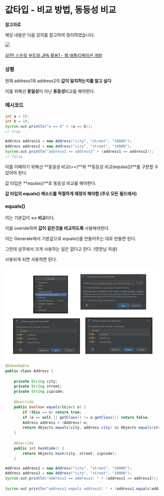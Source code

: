 # 값타입 - 비교 방법, 동등성 비교

**참고자료**

해당 내용은 다음 강의를 참고하여 정리하였습니다. 

![](https://cdn.inflearn.com/public/courses/324119/course_cover/07c45106-3cfa-4dd6-93ed-a6449591831c/%E1%84%80%E1%85%B3%E1%84%85%E1%85%AE%E1%86%B8%205%20%E1%84%87%E1%85%A9%E1%86%A8%E1%84%89%E1%85%A1%204.png)

[실전! 스프링 부트와 JPA 활용1 - 웹 애플리케이션 개발](https://www.inflearn.com/course/%EC%8A%A4%ED%94%84%EB%A7%81%EB%B6%80%ED%8A%B8-JPA-%ED%99%9C%EC%9A%A9-1/dashboard)



### 상황

현재 address1와 address2의 **값이 일치하는지를 알고 싶다**

이를 위해선 **동일성**이 아닌 **동등성**비교를 해야한다.



### 예시코드

```java
int a = 10;
int b = 10;
System.out.println("a == b" + (a == b));
// true
```

```java
Address address1 = new Address("city", "street", "10000");
Address address2 = new Address("city", "street", "10000");
System.out.println("address1 == address2" + (address1 == address2));
// false
```

이를 이해하기 위해선 **동일성 비교(==)**와 **동등성 비교(equlas())**를 구분할 수 있어야 한다.



값 타입은 **equlas()**로 동등성 비교를 해야한다.

**값 타입의 equals() 메소드를 적절하게 재정의 해야함 (주오 모든 필드에서)**



### equals()

이는 기본값이 **== 비교**이다.

이를 overide하여 **값이 같은것을 비교하도록** 사용해야한다.

이는 Generate에서 기본값으로 equals()를 만들어주는 대로 만들면 된다.

그런데 실무에서 크게 사용하는 일은 없다고 한다. (영한님 피셜)

사용되게 되면 사용하면 된다.

![image-20231017013659534](img/image-20231017013659534.png)

```java
@Embeddable
public class Address {

    private String city;
    private String street;
    private String zipcode;

    @Override
    public boolean equals(Object o) {
        if (this == o) return true;
        if (o == null || getClass() != o.getClass()) return false;
        Address address = (Address) o;
        return Objects.equals(city, address.city) && Objects.equals(street, address.street) && Objects.equals(zipcode, address.zipcode);
    }

    @Override
    public int hashCode() {
        return Objects.hash(city, street, zipcode);
    }
```

```java
Address address1 = new Address("city", "street", "10000");
Address address2 = new Address("city", "street", "10000");
System.out.println("address1 == address2: " + (address1 == address2)); // false

System.out.println("address1 eqauls address2: " + (address1.equals(address2))); // true
```


